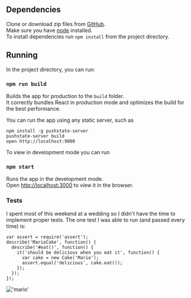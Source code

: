 ## Dependencies

Clone or download zip files from [GitHub](https://github.com/theronpatrick/pidgey). <br>
Make sure you have [node](https://nodejs.org/) installed. <br>
To install dependencies run `npm install` from the project directory. 

## Running

In the project directory, you can run:

### `npm run build`

Builds the app for production to the `build` folder.<br>
It correctly bundles React in production mode and optimizes the build for the best performance.

You can run the app using any static server, such as
```
npm install -g pushstate-server
pushstate-server build
open http://localhost:9000
```

To view in development mode you can run 

### `npm start`

Runs the app in the development mode.<br>
Open [http://localhost:3000](http://localhost:3000) to view it in the browser.

### Tests
I spent most of this weekend at a wedding so I didn't have the time to implement proper tests. The one test I was able to run (and passed every time) is:
```
var assert = require('assert');
describe('MarioCake', function() {
  describe('#eat()', function() {
    it('should be delicious when you eat it', function() {
      var cake = new Cake('Mario');
      assert.equal('delicious', cake.eat());
    });
  });
});
```
!['mario'](https://cloud.githubusercontent.com/assets/1417999/17656539/26e80388-6289-11e6-8a28-d75f7f74b594.jpg)

